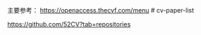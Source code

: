 主要参考：
https://openaccess.thecvf.com/menu   # cv-paper-list

https://github.com/52CV?tab=repositories
